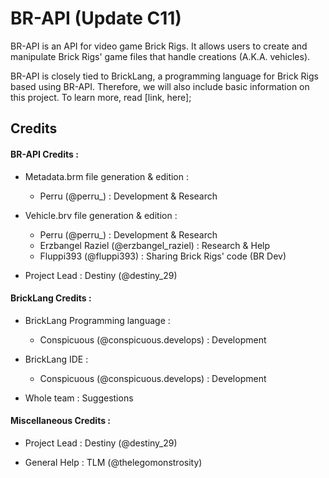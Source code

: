 # BR-API (Update C11)

BR-API is an API for video game Brick Rigs.
It allows users to create and manipulate Brick Rigs' game files that handle creations (A.K.A. vehicles).

BR-API is closely tied to BrickLang, a programming language for Brick Rigs based using BR-API.
Therefore, we will also include basic information on this project.
To learn more, read [link, here];

## Credits

#### BR-API Credits :

- Metadata.brm file generation & edition :
  - Perru (@perru_) : Development & Research

- Vehicle.brv file generation & edition :
  - Perru (@perru_) : Development & Research
  - Erzbangel Raziel (@erzbangel_raziel) : Research & Help
  - Fluppi393 (@fluppi393) : Sharing Brick Rigs' code (BR Dev)

- Project Lead : Destiny (@destiny_29)

#### BrickLang Credits :

- BrickLang Programming language :
  - Conspicuous (@conspicuous.develops) : Development

- BrickLang IDE :
  - Conspicuous (@conspicuous.develops) : Development

 - Whole team : Suggestions

#### Miscellaneous Credits :
 
- Project Lead : Destiny (@destiny_29)

- General Help : TLM (@thelegomonstrosity)
